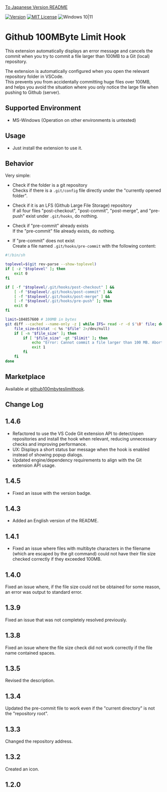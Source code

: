 [To Japanese Version README](README.ja.md)

[![Version](https://img.shields.io/badge/version-v1.4.6-4094ff.svg)](https://marketplace.visualstudio.com/items?itemName=komiyamma.github100mbyteslimithook)
[![MIT License](https://img.shields.io/badge/license-MIT-blue.svg?style=flat)](LICENSE)
![Windows 10|11](https://img.shields.io/badge/Windows-_10_|_11-6479ff.svg?logo=windows&logoColor=white)

# Github 100MByte Limit Hook

This extension automatically displays an error message and cancels the commit when you try to commit a file larger than 100MB to a Git (local) repository.

The extension is automatically configured when you open the relevant repository folder in VSCode.  
This prevents you from accidentally committing huge files over 100MB,  
and helps you avoid the situation where you only notice the large file when pushing to Github (server).

## Supported Environment
- MS-Windows (Operation on other environments is untested)

## Usage
- Just install the extension to use it.

## Behavior
Very simple:

- Check if the folder is a git repository  
Checks if there is a `.git/config` file directly under the "currently opened folder".

- Check if it is an LFS (Github Large File Storage) repository  
If all four files "post-checkout", "post-commit", "post-merge", and "pre-push" exist under `.git/hooks`, do nothing.

- Check if "pre-commit" already exists  
If the "pre-commit" file already exists, do nothing.

- If "pre-commit" does not exist  
Create a file named `.git/hooks/pre-commit` with the following content:

```bash
#!/bin/sh

toplevel=$(git rev-parse --show-toplevel)
if [ -z "$toplevel" ]; then
    exit 0
fi

if [ -f "$toplevel/.git/hooks/post-checkout" ] && 
    [ -f "$toplevel/.git/hooks/post-commit" ] &&
    [ -f "$toplevel/.git/hooks/post-merge" ] &&
    [ -f "$toplevel/.git/hooks/pre-push" ]; then
    exit 0
fi

limit=104857600 # 100MB in bytes
git diff --cached --name-only -z | while IFS= read -r -d $'\0' file; do
    file_size=$(stat -c %s "$file" 2>/dev/null)
    if [ -n "$file_size" ]; then
        if [ "$file_size" -gt "$limit" ]; then
            echo "Error: Cannot commit a file larger than 100 MB. Abort commit."
            exit 1
        fi
    fi
done
```

## Marketplace
Available at [github100mbyteslimithook](https://marketplace.visualstudio.com/items?itemName=komiyamma.github100mbyteslimithook).

## Change Log

## 1.4.6

- Refactored to use the VS Code Git extension API to detect/open repositories and install the hook when relevant, reducing unnecessary checks and improving performance.
- UX: Displays a short status bar message when the hook is enabled instead of showing popup dialogs.
- Updated engine/dependency requirements to align with the Git extension API usage.

## 1.4.5

- Fixed an issue with the version badge.

## 1.4.3

- Added an English version of the README.

## 1.4.1

- Fixed an issue where files with multibyte characters in the filename (which are escaped by the git command) could not have their file size checked correctly if they exceeded 100MB.

## 1.4.0

Fixed an issue where, if the file size could not be obtained for some reason, an error was output to standard error.

## 1.3.9

Fixed an issue that was not completely resolved previously.

## 1.3.8

Fixed an issue where the file size check did not work correctly if the file name contained spaces.

## 1.3.5

Revised the description.

## 1.3.4

Updated the pre-commit file to work even if the "current directory" is not the "repository root".

## 1.3.3

Changed the repository address.

## 1.3.2

Created an icon.

## 1.2.0
